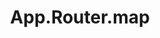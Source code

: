 ---
title: App.Router.map
template: topic.jade
tags: [ 'router' ]
description: allows you to add routes and resources to your app
arguments:
    fn:
        required: true
        description: function that calls this.route and this.resource to add routes and resources to this app
---